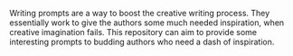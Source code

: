 Writing prompts are a way to boost the creative writing process. They essentially work to give the authors some much needed inspiration, when creative imagination fails. This repository can aim to provide some interesting prompts to budding authors who need a dash of inspiration.
